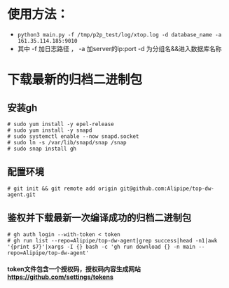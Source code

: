 # 使用方法：
- `python3 main.py -f /tmp/p2p_test/log/xtop.log -d database_name -a 161.35.114.185:9010`
- 其中 -f 加日志路径 ， -a 加server的ip:port -d 为分组名&&进入数据库名称

# 下载最新的归档二进制包
## 安装gh
    # sudo yum install -y epel-release
    # sudo yum install -y snapd
    # sudo systemctl enable --now snapd.socket
    # sudo ln -s /var/lib/snapd/snap /snap
    # sudo snap install gh
## 配置环境
    # git init && git remote add origin git@github.com:Alipipe/top-dw-agent.git
## 鉴权并下载最新一次编译成功的归档二进制包
    # gh auth login --with-token < token
    # gh run list --repo=Alipipe/top-dw-agent|grep success|head -n1|awk '{print $7}'|xargs -I {} bash -c 'gh run download {} -n main --repo=Alipipe/top-dw-agent'
#### token文件包含一个授权码，授权码内容生成网站 https://github.com/settings/tokens


